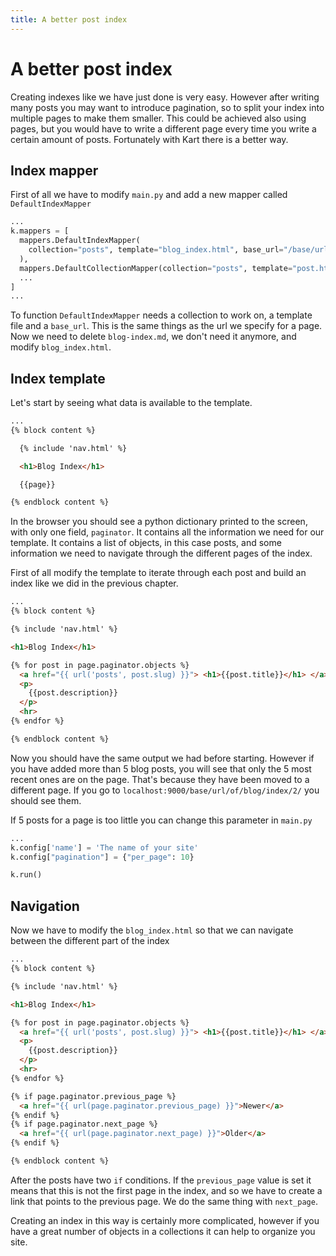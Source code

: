 ```yaml
---
title: A better post index
---
```


# A better post index

Creating indexes like we have just done is very easy. However after writing many posts you may want to introduce pagination, so to split your index into multiple pages to make them smaller. This could be achieved also using pages, but you would have to write a different page every time you write a certain amount of posts. Fortunately with Kart there is a better way.

## Index mapper

First of all we have to modify ``main.py`` and add a new mapper called ``DefaultIndexMapper``

```python
...
k.mappers = [
  mappers.DefaultIndexMapper(
    collection="posts", template="blog_index.html", base_url="/base/url/of/blog/index"
  ),
  mappers.DefaultCollectionMapper(collection="posts", template="post.html"),
  ...
]
...
```

To function ``DefaultIndexMapper`` needs a collection to work on, a template file and a ``base_url``. This is the same things as the url we specify for a page. Now we need to delete ``blog-index.md``, we don't need it anymore, and modify ``blog_index.html``.

## Index template

Let's start by seeing what data is available to the template.

```html
...
{% block content %}

  {% include 'nav.html' %}

  <h1>Blog Index</h1>

  {{page}}

{% endblock content %}
```

In the browser you should see a python dictionary printed to the screen, with only one field, ``paginator``. It contains all the information we need for our template. It contains a list of objects, in this case posts, and some information we need to navigate through the different pages of the index.

First of all modify the template to iterate through each post and build an index like we did in the previous chapter.

```html
...
{% block content %}

{% include 'nav.html' %}

<h1>Blog Index</h1>

{% for post in page.paginator.objects %}
  <a href="{{ url('posts', post.slug) }}"> <h1>{{post.title}}</h1> </a>
  <p>
    {{post.description}}
  </p>
  <hr>
{% endfor %}

{% endblock content %}
```

Now you should have the same output we had before starting. However if you have added more than 5 blog posts, you will see that only the 5 most recent ones are on the page. That's because they have been moved to a different page. If you go to ``localhost:9000/base/url/of/blog/index/2/`` you should see them.

If 5 posts for a page is too little you can change this parameter in ``main.py``

```python
...
k.config['name'] = 'The name of your site'
k.config["pagination"] = {"per_page": 10}

k.run()
```

## Navigation

Now we have to modify the ``blog_index.html`` so that we can navigate between the different part of the index

```html
...
{% block content %}

{% include 'nav.html' %}

<h1>Blog Index</h1>

{% for post in page.paginator.objects %}
  <a href="{{ url('posts', post.slug) }}"> <h1>{{post.title}}</h1> </a>
  <p>
    {{post.description}}
  </p>
  <hr>
{% endfor %}

{% if page.paginator.previous_page %}
  <a href="{{ url(page.paginator.previous_page) }}">Newer</a>
{% endif %}
{% if page.paginator.next_page %}
  <a href="{{ url(page.paginator.next_page) }}">Older</a>
{% endif %}

{% endblock content %}
```

After the posts have two ``if`` conditions. If the ``previous_page`` value is set it means that this is not the first page in the index, and so we have to create a link that points to the previous page. We do the same thing with ``next_page``.

Creating an index in this way is certainly more complicated, however if you have a great number of objects in a collections it can help to organize you site.
